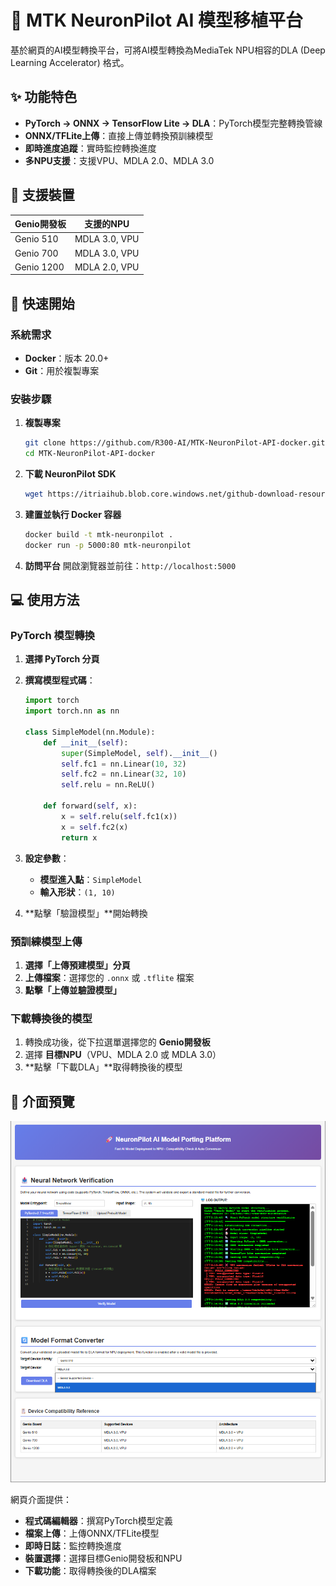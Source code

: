 # 🚀 MTK NeuronPilot AI 模型移植平台

基於網頁的AI模型轉換平台，可將AI模型轉換為MediaTek NPU相容的DLA (Deep Learning Accelerator) 格式。

## ✨ 功能特色

- **PyTorch → ONNX → TensorFlow Lite → DLA**：PyTorch模型完整轉換管線
- **ONNX/TFLite上傳**：直接上傳並轉換預訓練模型
- **即時進度追蹤**：實時監控轉換進度
- **多NPU支援**：支援VPU、MDLA 2.0、MDLA 3.0

## 📱 支援裝置

| Genio開發板 | 支援的NPU |
|-------------|-----------|
| Genio 510   | MDLA 3.0, VPU |
| Genio 700   | MDLA 3.0, VPU |
| Genio 1200  | MDLA 2.0, VPU |

## 🚀 快速開始

### 系統需求
- **Docker**：版本 20.0+ 
- **Git**：用於複製專案

### 安裝步驟

1. **複製專案**
   ```bash
   git clone https://github.com/R300-AI/MTK-NeuronPilot-API-docker.git
   cd MTK-NeuronPilot-API-docker
   ```

2. **下載 NeuronPilot SDK**
   ```bash
   wget https://itriaihub.blob.core.windows.net/github-download-resources/repository/ITRI-AI-Hub/neuronpilot-6.0.5_x86_64.tar.gz
   ```

3. **建置並執行 Docker 容器**
   ```bash
   docker build -t mtk-neuronpilot .
   docker run -p 5000:80 mtk-neuronpilot
   ```

4. **訪問平台**
   開啟瀏覽器並前往：`http://localhost:5000`

## 💻 使用方法

### PyTorch 模型轉換

1. **選擇 PyTorch 分頁**
2. **撰寫模型程式碼**：
   ```python
   import torch
   import torch.nn as nn

   class SimpleModel(nn.Module):
       def __init__(self):
           super(SimpleModel, self).__init__()
           self.fc1 = nn.Linear(10, 32)
           self.fc2 = nn.Linear(32, 10)
           self.relu = nn.ReLU()
       
       def forward(self, x):
           x = self.relu(self.fc1(x))
           x = self.fc2(x)
           return x
   ```

3. **設定參數**：
   - **模型進入點**：`SimpleModel`
   - **輸入形狀**：`(1, 10)`

4. **點擊「驗證模型」**開始轉換

### 預訓練模型上傳

1. **選擇「上傳預建模型」分頁**
2. **上傳檔案**：選擇您的 `.onnx` 或 `.tflite` 檔案
3. **點擊「上傳並驗證模型」**

### 下載轉換後的模型

1. 轉換成功後，從下拉選單選擇您的 **Genio開發板**
2. 選擇 **目標NPU**（VPU、MDLA 2.0 或 MDLA 3.0）
3. **點擊「下載DLA」**取得轉換後的模型

## 🔧 介面預覽

![前端介面](https://github.com/R300-AI/MTK-NeuronPilot-API-docker/blob/main/images/frontend.png)

網頁介面提供：
- **程式碼編輯器**：撰寫PyTorch模型定義
- **檔案上傳**：上傳ONNX/TFLite模型
- **即時日誌**：監控轉換進度
- **裝置選擇**：選擇目標Genio開發板和NPU
- **下載功能**：取得轉換後的DLA檔案
